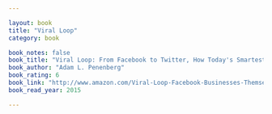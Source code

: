 ```yaml
---

layout: book
title: "Viral Loop"
category: book

book_notes: false
book_title: "Viral Loop: From Facebook to Twitter, How Today's Smartest Businesses Grow Themselves"
book_author: "Adam L. Penenberg"
book_rating: 6
book_link: "http://www.amazon.com/Viral-Loop-Facebook-Businesses-Themselves/dp/1401323499/"
book_read_year: 2015

---
```


